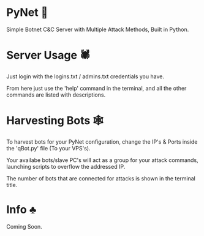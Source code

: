 # PyNet 🔪
Simple Botnet C&amp;C Server with Multiple Attack Methods, Built in Python.

# Server Usage 🕷
Just login with the logins.txt / admins.txt credentials you have. 

From here just use the 'help' command in the terminal, and all the other commands are listed with descriptions.

# Harvesting Bots 🕸
To harvest bots for your PyNet configuration, change the IP's & Ports inside the 'qBot.py' file (To your VPS's).

Your availabe bots/slave PC's will act as a group for your attack commands, launching scripts to overflow the addressed IP.

The number of bots that are connected for attacks is shown in the terminal title.

# Info ♣
Coming Soon.
